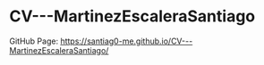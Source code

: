 # CV---MartinezEscaleraSantiago
 
GitHub Page: https://santiag0-me.github.io/CV---MartinezEscaleraSantiago/
